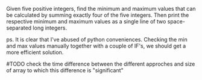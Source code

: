 Given five positive integers, find the minimum and maximum values that can be calculated by summing exactly four of the five integers. Then print the respective minimum and maximum values as a single line of two space-separated long integers.



ps. It is clear that I've abused of python conveniences. Checking the min and max values manually together with a couple of IF's, we should get a more efficient solution.

#TODO check the time difference between the different approches and size of array to which this difference is "significant"
